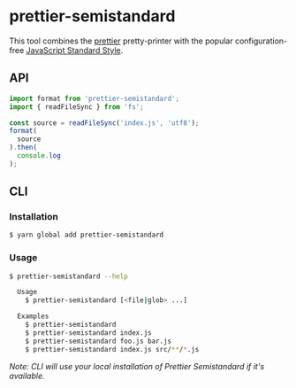 # prettier-semistandard

This tool combines the [prettier](https://github.com/jlongster/prettier) pretty-printer with the popular configuration-free [JavaScript Standard Style](http://standardjs.com/).

## API

```js
import format from 'prettier-semistandard';
import { readFileSync } from 'fs';

const source = readFileSync('index.js', 'utf8');
format(
  source
).then(
  console.log
);
```

## CLI

### Installation
```sh
$ yarn global add prettier-semistandard
```

### Usage
```sh
$ prettier-semistandard --help

  Usage
    $ prettier-semistandard [<file|glob> ...]

  Examples
    $ prettier-semistandard
    $ prettier-semistandard index.js
    $ prettier-semistandard foo.js bar.js
    $ prettier-semistandard index.js src/**/*.js
```

_Note: CLI will use your local installation of Prettier Semistandard if it's available._
